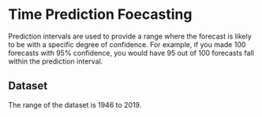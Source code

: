 
# Time Prediction Foecasting

Prediction intervals are used to provide a range where the forecast is likely to be with a specific degree of confidence. For example, if you made 100 forecasts with 95% confidence, you would have 95 out of 100 forecasts fall within the prediction interval.

## Dataset 

The range of the dataset is 1946 to 2019.






